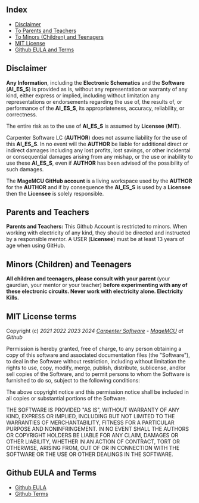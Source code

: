 ## Index

- [Disclaimer](#disclaimer)
- [To Parents and Teachers](#parents-and-teachers)
- [To Minors (Children) and Teenagers](#minors-and-teeagers)
- [MIT License](#mit-license-terms)
- [Github EULA and Terms](#github-eula-and-terms)

</hr>

## Disclaimer <a name="disclaimer"></a>

<p><strong>Any Information</strong>, including the <strong>Electronic Schematics</strong> and the <strong>Software</strong> (<strong>AI_ES_S</strong>) is provided as is, without any representation or warranty of any kind, either express or implied, including without limitation any representations or endorsements regarding the use of, the results of, or performance of the <strong>AI_ES_S</strong>, its appropriateness, accuracy, reliability, or correctness. </p>

<p>The entire risk as to the use of <strong>AI_ES_S</strong> is assumed by <strong>Licensee</strong> (<strong>MIT</strong>). </p>

<p>Carpenter Software LC (<strong>AUTHOR</strong>) does not assume liability for the use of this <strong>AI_ES_S</strong>. In no event will the <strong>AUTHOR</strong> be liable for additional direct or indirect damages including any lost profits, lost savings, or other incidental or consequential damages arising from any mishap, or the use or inability to use these <strong>AI_ES_S</strong>, even if <strong>AUTHOR</strong> has been advised of the possibility of such damages. </p>

<p>The <strong>MageMCU GitHub account</strong> is a living workspace used by the <strong>AUTHOR</strong> for the <strong>AUTHOR</strong> and if by consequence the <strong>AI_ES_S</strong> is used by a <strong>Licensee</strong> then the <strong>Licensee</strong> is solely responsible.</p>

</hr>

## Parents and Teachers <a name="parents-and-teachers"></a>

<p></a><strong>Parents and Teachers:</strong> This Github Account is restricted to minors. When working with electricity of any kind, they should be directed and instructed by a responsible mentor. A USER (<strong>Licensee</strong>) must be at least 13 years of age when using GitHub. </p>

</hr>

## Minors (Children) and Teenagers <a name="minors-and-teeagers"></a>

<p><strong>All children and teenagers, please consult with your parent </strong>(your gaurdian, your mentor or your teacher) <strong>before experimenting with any of these electronic circuits. Never work with electricity alone. Electricity Kills.</strong></p>

## MIT License terms

Copyright (c) *2021* *2022* *2023* *2024* *[Carpenter Software](https://carpentersoftware.com) - [MageMCU](https://github.com/MageMCU) at Github*

Permission is hereby granted, free of charge, to any person obtaining a copy
of this software and associated documentation files (the "Software"), to deal
in the Software without restriction, including without limitation the rights
to use, copy, modify, merge, publish, distribute, sublicense, and/or sell
copies of the Software, and to permit persons to whom the Software is
furnished to do so, subject to the following conditions:

The above copyright notice and this permission notice shall be included in all
copies or substantial portions of the Software.

THE SOFTWARE IS PROVIDED "AS IS", WITHOUT WARRANTY OF ANY KIND, EXPRESS OR
IMPLIED, INCLUDING BUT NOT LIMITED TO THE WARRANTIES OF MERCHANTABILITY,
FITNESS FOR A PARTICULAR PURPOSE AND NONINFRINGEMENT. IN NO EVENT SHALL THE
AUTHORS OR COPYRIGHT HOLDERS BE LIABLE FOR ANY CLAIM, DAMAGES OR OTHER
LIABILITY, WHETHER IN AN ACTION OF CONTRACT, TORT OR OTHERWISE, ARISING FROM,
OUT OF OR IN CONNECTION WITH THE SOFTWARE OR THE USE OR OTHER DEALINGS IN THE
SOFTWARE.

## Github EULA and Terms

- [Github EULA](https://desktop.github.com/eula/)
- [Github Terms](https://docs.github.com/en/site-policy/github-terms)


